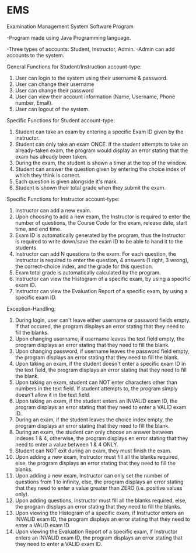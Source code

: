 # EMS
Examination Management System Software Program

-Program made using Java Programming language.

-Three types of accounts: Student, Instructor, Admin.
-Admin can add accounts to the system.

General Functions for Student/Instruction account-type:

1) User can login to the system using their username & password.
2) User can change their username
3) User can change their password
4) User can view their account information (Name, Username, Phone number, Email).
5) User can logout of the system.

Specific Functions for Student account-type:

1) Student can take an exam by entering a specific Exam ID given by the instructor.
3) Student can only take an exam ONCE. If the student attempts to take an already-taken exam, the program would display an error stating that the exam has already been taken.
4) During the exam, the student is shown a timer at the top of the window.
5) Student can answer the question given by entering the choice index of which they think is correct.
6) Each question is given alongside it's mark.
7) Student is shown their total grade when they submit the exam.

Specific Functions for Instructor account-type:

1) Instructor can add a new exam.
2) Upon choosing to add a new exam, the Instructor is required to enter the number of questions, the Course Code for the exam, release date, start time, and end time.
3) Exam ID is automatically generated by the program, thus the Instructor is required to write down/save the exam ID to be able to hand it to the students.
4) Instructor can add N questions to the exam. For each question, the Instructor is required to enter the question, 4 answers (1 right, 3 wrong), the correct-choice index, and the grade for this question.
5) Exam total grade is automatically calculated by the program.
6) Instructor can view the Histogram of a specific exam, by using a specific exam ID.
7) Instructor can view the Evaluation Report of a specific exam, by using a specific exam ID.

Exception-Handling:

1) During login, user can't leave either username or password fields empty. If that occured, the program displays an error stating that they need to fill the blanks.
2) Upon changing username, if username leaves the text field empty, the program displays an error stating that they need to fill the blank.
3) Upon changing password, if username leaves the password field empty, the program displays an error stating that they need to fill the blank. 
4) Upon taking an exam, if the student doesn't enter a specific exam ID in the text field, the program displays an error stating that they need to fill the blank.
5) Upon taking an exam, student can NOT enter characters other than numbers in the text field. If student attempts to, the program simply doesn't allow it in the text field.
6) Upon taking an exam, if the student enters an INVALID exam ID, the program displays an error stating that they need to enter a VALID exam ID.
7) During an exam, if the student leaves the choice index empty, the program displays an error stating that they need to fill the blank.
8) During an exam, the student can only choose an answer between indexes 1 & 4, otherwise, the program displays en error stating that they need to enter a value between 1 & 4 ONLY.
9) Student can NOT exit during an exam, they must finish the exam.
10) Upon adding a new exam, Instructor must fill all the blanks required, else, the program displays an error stating that they need to fill the blanks.
11) Upon adding a new exam, Instructor can only set the number of questions from 1 to infinity, else, the program displays an error stating that they need to enter a value greater than ZERO (i.e. positive values only).
12) Upon adding questions, Instructor must fill all the blanks required, else, the program displays an error stating that they need to fill the blanks.
13) Upon viewing the Histogram of a specific exam, if Instructor enters an INVALID exam ID, the program displays an error stating that they need to enter a VALID exam ID.
14) Upon viewing the Evaluation Report of a specific exam, if Instructor enters an INVALID exam ID, the program displays an error stating that they need to enter a VALID exam ID.
